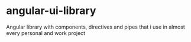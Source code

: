 # angular-ui-library
Angular library with components, directives and pipes that i use in almost every personal and work project
